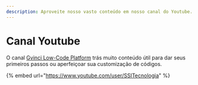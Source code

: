 ```yaml
---
description: Aproveite nosso vasto conteúdo em nosso canal do Youtube.
---
```


# Canal Youtube

O canal [Gvinci Low-Code Platform](https://www.youtube.com/user/SSITecnologia) trás muito conteúdo útil para dar seus primeiros passos ou aperfeiçoar sua customização de códigos.

{% embed url="https://www.youtube.com/user/SSITecnologia" %}













